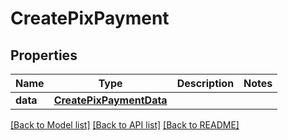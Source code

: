 # CreatePixPayment

## Properties
Name | Type | Description | Notes
------------ | ------------- | ------------- | -------------
**data** | [**CreatePixPaymentData**](CreatePixPaymentData.md) |  | 

[[Back to Model list]](../README.md#documentation-for-models) [[Back to API list]](../README.md#documentation-for-api-endpoints) [[Back to README]](../README.md)

